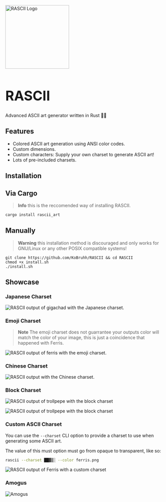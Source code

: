 <div align="start">
  <p style="margin-bottom: 0 !important;">
    <img alt="RASCII Logo" src="" width=200>
  </p>
  <h1 style="font-size: 3em">RASCII</h1>

Advanced ASCII art generator written in Rust 🦀🚀
</div>


## Features

* Colored ASCII art generation using ANSI color codes.
* Custom dimensions.
* Custom characters: Supply your own charset to generate ASCII art!
* Lots of pre-included charsets.

## Installation

## Via Cargo

> **Info** this is the reccomended way of installing RASCII.

```sh
cargo install rascii_art
```

## Manually

> **Warning** this installation method is discouraged and only works for GNU/Linux or any other POSIX compatible systems!

```
git clone https://github.com/KoBruhh/RASCII && cd RASCII
chmod +x install.sh
./install.sh
```

 ## Showcase

### Japanese Charset

![RASCII output of gigachad with the Japanese charset.](https://user-images.githubusercontent.com/101834410/204259580-46ea59ae-e7d1-4f96-b14f-1d90f2376f6f.png)

### Emoji Charset

> **Note** The emoji charset does not guarrantee your outputs color will match the color of your image,
> this is just a coincidence that happened with Ferris.

![RASCII output of ferris with the emoji charset.](https://user-images.githubusercontent.com/101834410/204243964-f4cfdf8d-10b9-4a2c-8d3c-41182320c789.png)

### Chinese Charset

![RASCII output with the Chinese charset.](https://user-images.githubusercontent.com/101834410/204243902-4de1e10a-4e86-455d-8817-09b57ca2bc40.png)

### Block Charset

![RASCII output of trollpepe with the block charset](https://user-images.githubusercontent.com/101834410/204243571-f6697b6f-f27d-4da1-a75c-c2c51723978d.png)

![RASCII output of trollpepe with the block charset](https://user-images.githubusercontent.com/101834410/204244536-f1c3674a-2c96-4d00-a310-c5cff63d3348.png)

### Custom ASCII Charset

You can use the `--charset` CLI option to provide a charset to use when generating some ASCII art.

The value of this must option must go from opaque to transparent, like so:

```sh
rascii --charset ██▓▒░ --color ferris.png
```

![RASCII output of Ferris with a custom charset](https://user-images.githubusercontent.com/101834410/204243768-4a15bb21-ba93-4979-bd4f-d8e8b1dc4112.png)

### Amogus

![Amogus](https://user-images.githubusercontent.com/101834410/204243525-ed62e0df-789d-4da8-a3a5-3919c548e050.png)
